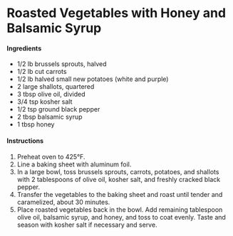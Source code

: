 # Roasted Vegetables with Honey and Balsamic Syrup

#### Ingredients

- 1/2 lb brussels sprouts, halved
- 1/2 lb cut carrots
- 1/2 lb halved small new potatoes (white and purple)
- 2 large shallots, quartered
- 3 tbsp olive oil, divided
- 3/4 tsp kosher salt
- 1/2 tsp ground black pepper
- 2 tbsp balsamic syrup
- 1 tbsp honey

#### Instructions

1. Preheat oven to 425°F.
2. Line a baking sheet with aluminum foil.
3. In a large bowl, toss brussels sprouts, carrots, potatoes, and shallots with 2 tablespoons of olive oil, kosher salt, and freshly cracked black pepper.
4. Transfer the vegetables to the baking sheet and roast until tender and caramelized, about 30 minutes.
5. Place roasted vegetables back in the bowl. Add remaining tablespoon olive oil, balsamic syrup, and honey, and toss to coat evenly. Taste and season with kosher salt if necessary and serve.